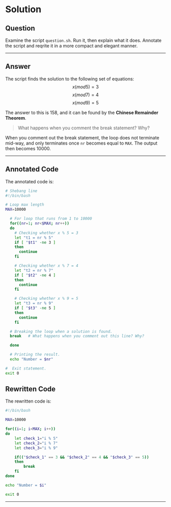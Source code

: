 # Solution

## Question

Examine the script `question.sh`. Run it, then explain what it does. Annotate the script and reqrite it in a more compact and elegant manner.
***

## Answer

The script finds the solution to the following set of equations:
$$
x (mod 5) = 3
$$
$$
x (mod 7) = 4
$$
$$
x (mod 9) = 5
$$

The answer to this is 158, and it can be found by the **Chinese Remainder Theorem**.

> What happens when you comment the break statement? Why?

When you comment out the break statement, the loop does not terminate mid-way, and only terminates once `nr` becomes equal to `MAX`. The output then becomes 10000.
***

## Annotated Code

The annotated code is:

``` bash
# Shebang line
#!/bin/bash

# Loop max length
MAX=10000

  # For loop that runs from 1 to 10000
  for((nr=1; nr<$MAX; nr++))
  do
    # Checking whether x % 5 = 3
    let "t1 = nr % 5"
    if [ "$t1" -ne 3 ]
    then
      continue
    fi

    # Checking whether x % 7 = 4
    let "t2 = nr % 7"
    if [ "$t2" -ne 4 ]
    then
      continue
    fi

    # Checking whether x % 9 = 5
    let "t3 = nr % 9"
    if [ "$t3" -ne 5 ]
    then
      continue
    fi

  # Breaking the loop when a solution is found.
  break   # What happens when you comment out this line? Why?

  done

  # Printing the result. 
  echo "Number = $nr"

#  Exit statement.
exit 0
```

## Rewritten Code

The rewritten code is:

``` bash
#!/bin/bash

MAX=10000

for((i=1; i<MAX; i++))
do
    let check_1="i % 5"
    let check_2="i % 7"
    let check_3="i % 9"

    if(("$check_1" == 3 && "$check_2" == 4 && "$check_3" == 5))
    then
        break
    fi
done

echo "Number = $i"

exit 0
```
***